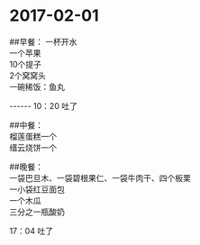 # 2017-02-01

##早餐：
  一杯开水  
  一个苹果  
  10个提子  
  2个窝窝头  
  一碗稀饭：鱼丸  

 ------ 10：20 吐了  

##中餐：  
  榴莲蛋糕一个  
  缙云烧饼一个  

##晚餐：  
  一袋巴旦木、一袋碧根果仁、一袋牛肉干、四个板栗  
  一小袋红豆面包  
  一个木瓜  
  三分之一瓶酸奶  

  17：04 吐了 



